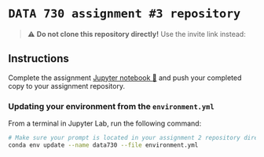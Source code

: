 # `DATA 730 assignment #3 repository`

> :warning: **Do not clone this repository directly!**
> Use the invite link instead: 
## Instructions

Complete the assignment [Jupyter notebook 📓](assignment3.ipynb) and push your completed copy to your assignment repository.

### Updating your environment from the `environment.yml`

From a terminal in Jupyter Lab, run the following command:

```bash
# Make sure your prompt is located in your assignment 2 repository directory
conda env update --name data730 --file environment.yml
```
